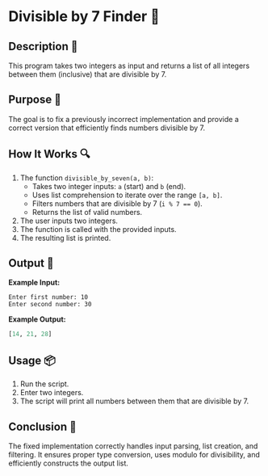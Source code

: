 # Divisible by 7 Finder 📝

## Description 📝

This program takes two integers as input and returns a list of all integers between them (inclusive) that are divisible by 7.

## Purpose 🎯

The goal is to fix a previously incorrect implementation and provide a correct version that efficiently finds numbers divisible by 7.

## How It Works 🔍

1. The function `divisible_by_seven(a, b)`:
    - Takes two integer inputs: `a` (start) and `b` (end).
    - Uses list comprehension to iterate over the range `[a, b]`.
    - Filters numbers that are divisible by 7 (`i % 7 == 0`).
    - Returns the list of valid numbers.
2. The user inputs two integers.
3. The function is called with the provided inputs.
4. The resulting list is printed.

## Output 📜

**Example Input:**

```
Enter first number: 10
Enter second number: 30
```

**Example Output:**

```python
[14, 21, 28]
```

## Usage 📦

1. Run the script.
2. Enter two integers.
3. The script will print all numbers between them that are divisible by 7.

## Conclusion 🚀

The fixed implementation correctly handles input parsing, list creation, and filtering.
It ensures proper type conversion, uses modulo for divisibility, and efficiently constructs the output list.
